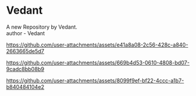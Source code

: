 # Vedant
A new Repository by Vedant.
<br>
author - Vedant


https://github.com/user-attachments/assets/e41a8a08-2c56-428c-a840-2663665de5d7

 

https://github.com/user-attachments/assets/669b4d53-0610-4808-bd07-9cadc8bb08b9



https://github.com/user-attachments/assets/8099f9ef-bf22-4ccc-a1b7-b840484104e2

